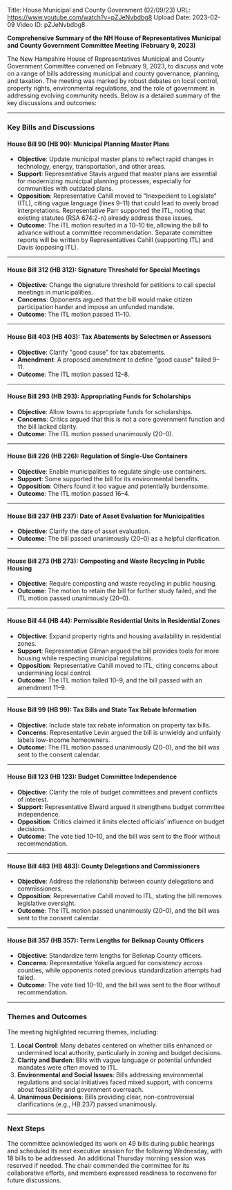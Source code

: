 Title: House Municipal and County Government (02/09/23)
URL: https://www.youtube.com/watch?v=pZJeNvbdbg8
Upload Date: 2023-02-09
Video ID: pZJeNvbdbg8

**Comprehensive Summary of the NH House of Representatives Municipal and County Government Committee Meeting (February 9, 2023)**

The New Hampshire House of Representatives Municipal and County Government Committee convened on February 9, 2023, to discuss and vote on a range of bills addressing municipal and county governance, planning, and taxation. The meeting was marked by robust debates on local control, property rights, environmental regulations, and the role of government in addressing evolving community needs. Below is a detailed summary of the key discussions and outcomes:

---

### **Key Bills and Discussions**

#### **House Bill 90 (HB 90): Municipal Planning Master Plans**
- **Objective**: Update municipal master plans to reflect rapid changes in technology, energy, transportation, and other areas.
- **Support**: Representative Stavis argued that master plans are essential for modernizing municipal planning processes, especially for communities with outdated plans.
- **Opposition**: Representative Cahill moved to "Inexpedient to Legislate" (ITL), citing vague language (lines 9–11) that could lead to overly broad interpretations. Representative Parr supported the ITL, noting that existing statutes (RSA 674:2-n) already address these issues.
- **Outcome**: The ITL motion resulted in a 10–10 tie, allowing the bill to advance without a committee recommendation. Separate committee reports will be written by Representatives Cahill (supporting ITL) and Davis (opposing ITL).

---

#### **House Bill 312 (HB 312): Signature Threshold for Special Meetings**
- **Objective**: Change the signature threshold for petitions to call special meetings in municipalities.
- **Concerns**: Opponents argued that the bill would make citizen participation harder and impose an unfunded mandate.
- **Outcome**: The ITL motion passed 11–10.

---

#### **House Bill 403 (HB 403): Tax Abatements by Selectmen or Assessors**
- **Objective**: Clarify "good cause" for tax abatements.
- **Amendment**: A proposed amendment to define "good cause" failed 9–11.
- **Outcome**: The ITL motion passed 12–8.

---

#### **House Bill 293 (HB 293): Appropriating Funds for Scholarships**
- **Objective**: Allow towns to appropriate funds for scholarships.
- **Concerns**: Critics argued that this is not a core government function and the bill lacked clarity.
- **Outcome**: The ITL motion passed unanimously (20–0).

---

#### **House Bill 226 (HB 226): Regulation of Single-Use Containers**
- **Objective**: Enable municipalities to regulate single-use containers.
- **Support**: Some supported the bill for its environmental benefits.
- **Opposition**: Others found it too vague and potentially burdensome.
- **Outcome**: The ITL motion passed 16–4.

---

#### **House Bill 237 (HB 237): Date of Asset Evaluation for Municipalities**
- **Objective**: Clarify the date of asset evaluation.
- **Outcome**: The bill passed unanimously (20–0) as a helpful clarification.

---

#### **House Bill 273 (HB 273): Composting and Waste Recycling in Public Housing**
- **Objective**: Require composting and waste recycling in public housing.
- **Outcome**: The motion to retain the bill for further study failed, and the ITL motion passed unanimously (20–0).

---

#### **House Bill 44 (HB 44): Permissible Residential Units in Residential Zones**
- **Objective**: Expand property rights and housing availability in residential zones.
- **Support**: Representative Gilman argued the bill provides tools for more housing while respecting municipal regulations.
- **Opposition**: Representative Cahill moved to ITL, citing concerns about undermining local control.
- **Outcome**: The ITL motion failed 10–9, and the bill passed with an amendment 11–9.

---

#### **House Bill 99 (HB 99): Tax Bills and State Tax Rebate Information**
- **Objective**: Include state tax rebate information on property tax bills.
- **Concerns**: Representative Levin argued the bill is unwieldy and unfairly labels low-income homeowners.
- **Outcome**: The ITL motion passed unanimously (20–0), and the bill was sent to the consent calendar.

---

#### **House Bill 123 (HB 123): Budget Committee Independence**
- **Objective**: Clarify the role of budget committees and prevent conflicts of interest.
- **Support**: Representative Elward argued it strengthens budget committee independence.
- **Opposition**: Critics claimed it limits elected officials’ influence on budget decisions.
- **Outcome**: The vote tied 10–10, and the bill was sent to the floor without recommendation.

---

#### **House Bill 483 (HB 483): County Delegations and Commissioners**
- **Objective**: Address the relationship between county delegations and commissioners.
- **Opposition**: Representative Cahill moved to ITL, stating the bill removes legislative oversight.
- **Outcome**: The ITL motion passed unanimously (20–0), and the bill was sent to the consent calendar.

---

#### **House Bill 357 (HB 357): Term Lengths for Belknap County Officers**
- **Objective**: Standardize term lengths for Belknap County officers.
- **Concerns**: Representative Yokella argued for consistency across counties, while opponents noted previous standardization attempts had failed.
- **Outcome**: The vote tied 10–10, and the bill was sent to the floor without recommendation.

---

### **Themes and Outcomes**
The meeting highlighted recurring themes, including:
1. **Local Control**: Many debates centered on whether bills enhanced or undermined local authority, particularly in zoning and budget decisions.
2. **Clarity and Burden**: Bills with vague language or potential unfunded mandates were often moved to ITL.
3. **Environmental and Social Issues**: Bills addressing environmental regulations and social initiatives faced mixed support, with concerns about feasibility and government overreach.
4. **Unanimous Decisions**: Bills providing clear, non-controversial clarifications (e.g., HB 237) passed unanimously.

---

### **Next Steps**
The committee acknowledged its work on 49 bills during public hearings and scheduled its next executive session for the following Wednesday, with 18 bills to be addressed. An additional Thursday morning session was reserved if needed. The chair commended the committee for its collaborative efforts, and members expressed readiness to reconvene for future discussions.
